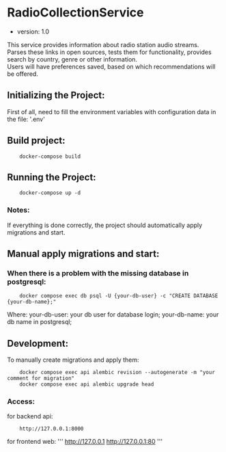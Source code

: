 # RadioCollectionService  
* version: 1.0


This service provides information about radio station audio streams.  
Parses these links in open sources, tests them for functionality, provides search by country, genre or other information.  
Users will have preferences saved, based on which recommendations will be offered.  

## Initializing the Project:  
First of all, need to fill the environment variables with configuration data in the file: '.env'

## Build project:  
```
    docker-compose build
```

## Running the Project:  
```
    docker-compose up -d
```

### Notes:  
If everything is done correctly, the project should automatically apply migrations and start.

## Manual apply migrations and start:  
### When there is a problem with the missing database in postgresql:
```
    docker compose exec db psql -U {your-db-user} -c "CREATE DATABASE {your-db-name};"
```
Where:
  your-db-user: your db user for database login;
  your-db-name: your db name in postgresql;

## Development:  
To manually create migrations and apply them:
```
    docker compose exec api alembic revision --autogenerate -m "your comment for migration"
    docker compose exec api alembic upgrade head
```

### Access:
for backend api:
```
    http://127.0.0.1:8000
```

for frontend web:
'''
    http://127.0.0.1
    http://127.0.0.1:80
'''
